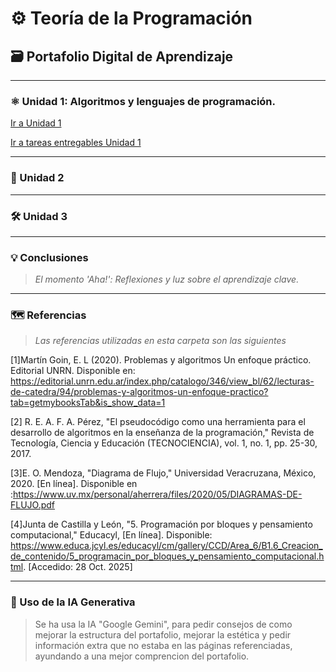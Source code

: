 # ⚙️ Teoría de la Programación
## 🗃️ Portafolio Digital de Aprendizaje
---

### ⚛️ Unidad 1: Algoritmos y lenguajes de programación.
> 
[Ir a Unidad 1](Unidad1.md)

[Ir a tareas entregables Unidad 1](Tareasentregables.md)

---

### 🧭 Unidad 2
> 
---

### 🛠️ Unidad 3
>

---

### 💡 Conclusiones
> *El momento 'Aha!': Reflexiones y luz sobre el aprendizaje clave.*

---

### 🗺️ Referencias
> *Las referencias utilizadas en esta carpeta son las siguientes*

[1]Martín Goin, E. L (2020). Problemas y algoritmos Un enfoque práctico. Editorial UNRN. Disponible en: https://editorial.unrn.edu.ar/index.php/catalogo/346/view_bl/62/lecturas-de-catedra/94/problemas-y-algoritmos-un-enfoque-practico?tab=getmybooksTab&is_show_data=1

[2] R. E. A. F. A. Pérez, "El pseudocódigo como una herramienta para el desarrollo de algoritmos en la enseñanza de la programación," Revista de Tecnología, Ciencia y Educación (TECNOCIENCIA), vol. 1, no. 1, pp. 25-30, 2017.

[3]E. O. Mendoza, "Diagrama de Flujo," Universidad Veracruzana, México, 2020. [En línea]. Disponible en :https://www.uv.mx/personal/aherrera/files/2020/05/DIAGRAMAS-DE-FLUJO.pdf

[4]Junta de Castilla y León, "5. Programación por bloques y pensamiento computacional," Educacyl, [En línea]. Disponible: https://www.educa.jcyl.es/educacyl/cm/gallery/CCD/Area_6/B1.6_Creacion_de_contenido/5_programacin_por_bloques_y_pensamiento_computacional.html. [Accedido: 28 Oct. 2025]

---

### 🧠 Uso de la IA Generativa
> Se ha usa la IA "Google Gemini", para pedir consejos de como mejorar la estructura del portafolio, mejorar la estética y  pedir información extra que no estaba en las páginas referenciadas, ayundando a una mejor comprencion del portafolio.
